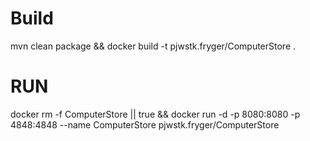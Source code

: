 # Build
mvn clean package && docker build -t pjwstk.fryger/ComputerStore .

# RUN

docker rm -f ComputerStore || true && docker run -d -p 8080:8080 -p 4848:4848 --name ComputerStore pjwstk.fryger/ComputerStore 